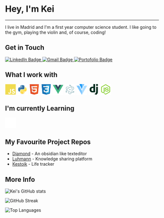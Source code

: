 
# Hey, I'm Kei
---
I live in Madrid and I'm a first year computer science student. I like going to the gym, playing the violin and, of course, coding!

## Get in Touch

<div id="badges">
  <a href="https://www.linkedin.com/in/kei-rodríguez-hachimaru-849317296/">
    <img src="https://img.shields.io/badge/LinkedIn-blue?style=for-the-badge&logo=linkedin&logoColor=white" alt="LinkedIn Badge"/>
  </a>
  <a href="mailto:khachimarur80@gmail.com">
    <img src="https://img.shields.io/badge/Gmail-red?style=for-the-badge&logo=gmail&logoColor=white" alt="Gmail Badge"/>
  </a>
   <a href="https://kei-portofolio.vercel.app/"  target="_blank">
    <img src="https://img.shields.io/badge/Portofolio-white?style=for-the-badge&logo=github&logoColor=black" alt="Portofolio Badge"/>
  </a>
</div>

## What I work with

<div>
  <a href="https://developer.mozilla.org/es/docs/Web/JavaScript"><img src="assets/javascript-plain.svg" alt="JavaScript Icon" height="35" width="35"></a>
  <a href="https://www.python.org" target="_blank"><img src="assets/python-original.svg" alt="Python Icon" height="35" width="35"></a>
  <a href="https://developer.mozilla.org/docs/Web/html" target="_blank"><img src="assets/html5-original.svg" alt="HTML5 Icon" height="35" width="35"></a>
  <a href="developer.mozilla.org/docs/Web/CSS" target="_blank"><img src="assets/css3-original.svg" alt="CSS3 Icon" height="35" width="35"></a>
  <a href="https://vuejs.org" target="_blank"><img src="assets/vuejs-original.svg" alt="Vue Icon" height="35" width="35"></a>
  <a href="https://www.electronjs.org" target="_blank"><img src="assets/electron-original.svg" alt="Electron Icon" height="35" width="35"></a>
  <a href="https://vuetifyjs.com" target="_blank"><img src="assets/vuetify-original.svg" alt="Vuetify Icon" height="35" width="35"></a>
  <a href="https://www.djangoproject.com" target="_blank"><img src="assets/django-plain.svg" alt="Django Icon" height="35" width="35"></a>
  <a href="https://nodejs.org" target="_blank"><img src="assets/nodejs-original.svg" alt="Node Icon" height="35" width="35"></a>
 
</div>

## I'm currently Learning

<a href="https://expressjs.com" target="_blank"><img src="assets/express-original.svg" alt="Express Icon" height="35" width="35"></a>

## My Favourite Project Repos

- <a href="https://github.com/khachimarur80/MindMap" target="_blank">Diamond</a> - An obsidian like texteditor
- <a href="https://github.com/khachimarur80/Luhmann" target="_blank">Luhmann</a> - Knowledge sharing platform
- <a href="https://github.com/khachimarur80/Kestoik" target="_blank">Kestoik</a> - Life tracker


## More Info

![Kei's GitHub stats](https://github-readme-stats.vercel.app/api?username=khachimarur80&show_icons=true&theme=vue-dark)

![GitHub Streak](http://github-readme-streak-stats.herokuapp.com?user=khachimarur80&theme=vue-dark&date_format=M%20j%5B%2C%20Y%5D&card_width=468)

![Top Languages](https://github-readme-stats.vercel.app/api/top-langs/?username=khachimarur80&layout=compact&theme=vue-dark&card_width=468)




